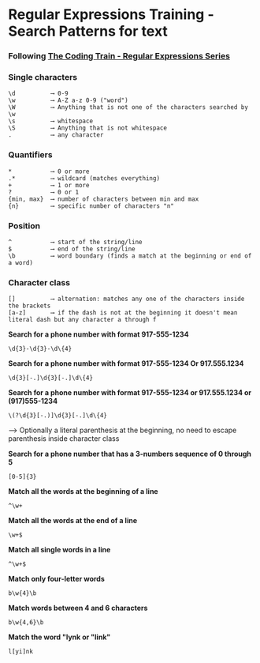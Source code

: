 # Regular Expressions Training - Search Patterns for text

### Following [The Coding Train - Regular Expressions Series](https://www.youtube.com/watch?v=7DG3kCDx53c&list=PLRqwX-V7Uu6YEypLuls7iidwHMdCM6o2w)

### Single characters
```
\d          ⟶ 0-9
\w          ⟶ A-Z a-z 0-9 ("word")
\W          ⟶ Anything that is not one of the characters searched by \w
\s          ⟶ whitespace
\S          ⟶ Anything that is not whitespace
.           ⟶ any character
```

### Quantifiers
```
*           ⟶ 0 or more 
.*          ⟶ wildcard (matches everything)
+           ⟶ 1 or more
?           ⟶ 0 or 1
{min, max}  ⟶ number of characters between min and max
{n}         ⟶ specific number of characters "n"
```

### Position
```
^           ⟶ start of the string/line
$           ⟶ end of the string/line
\b          ⟶ word boundary (finds a match at the beginning or end of a word)
```

### Character class
```
[]          ⟶ alternation: matches any one of the characters inside the brackets
[a-z]       ⟶ if the dash is not at the beginning it doesn't mean literal dash but any character a through f
```

**Search for a phone number with format 917-555-1234**
```
\d{3}-\d{3}-\d\{4}
```

**Search for a phone number with format 917-555-1234 Or 917.555.1234**
```
\d{3}[-.]\d{3}[-.]\d\{4}
```

**Search for a phone number with format 917-555-1234 or 917.555.1234 or (917)555-1234**
```
\(?\d{3}[-.)]\d{3}[-.]\d\{4}
```
⟶ Optionally a literal parenthesis at the beginning, no need to escape parenthesis inside character class

**Search for a phone number that has a 3-numbers sequence of 0 through 5**
```
[0-5]{3}
```

**Match all the words at the beginning of a line**
```
^\w+
``` 

**Match all the words at the end of a line**
```
\w+$
```

**Match all single words in a line**
```
^\w+$
```

**Match only four-letter words**
```
b\w{4}\b
```

**Match words between 4 and 6 characters**
```
b\w{4,6}\b
```

**Match the word "lynk or "link"**
```
l[yi]nk
```

